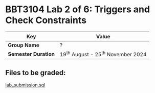 # BBT3104 Lab 2 of 6: Triggers and Check Constraints


| **Key**                                                               | Value                                                                                                                                                                              |
|---------------|---------------------------------------------------------|
| **Group Name**                                                               | ? |
| **Semester Duration**                                                 | 19<sup>th</sup> August - 25<sup>th</sup> November 2024                                                                                                                       |

## Files to be graded:
[lab_submission.sql](lab_submission.sql)
